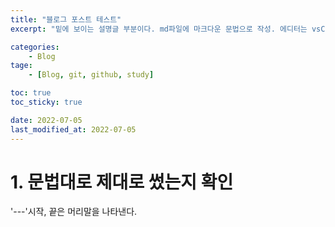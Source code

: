 ```yaml
---
title: "블로그 포스트 테스트"
excerpt: "밑에 보이는 설명글 부분이다. md파일에 마크다운 문법으로 작성. 에디터는 vsCode"

categories:
    - Blog
tage:
    - [Blog, git, github, study]

toc: true
toc_sticky: true

date: 2022-07-05
last_modified_at: 2022-07-05
---
```


# 1. 문법대로 제대로 썼는지 확인
'---'시작, 끝은 머리말을 나타낸다.
